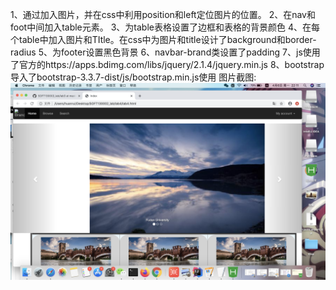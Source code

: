 1、通过加入图片，并在css中利用position和left定位图片的位置。
2、在nav和foot中间加入table元素。
3、为table表格设置了边框和表格的背景颜色
4、在每个table中加入图片和TItle。在css中为图片和title设计了background和border-radius
5、为footer设置黑色背景
6、navbar-brand类设置了padding
7、js使用了官方的https://apps.bdimg.com/libs/jquery/2.1.4/jquery.min.js
8、bootstrap导入了bootstrap-3.3.7-dist/js/bootstrap.min.js使用
图片截图:
<img src="jietu.png">